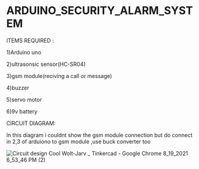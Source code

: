 # ARDUINO_SECURITY_ALARM_SYSTEM
ITEMS REQUIRED :

1)Arduino uno 

2)ultrasonsic sensor(HC-SR04)

3)gsm module(reciving a call or message)

4)buzzer

5)servo motor 

6)9v battery

CIRCUIT DIAGRAM:

In this diagram i couldnt show the gsm module connection but do connect in 2,3 of arduiono to gsm module ,use buck converter too

![Circuit design Cool Wolt-Jarv _ Tinkercad - Google Chrome 8_19_2021 6_53_46 PM (2)](https://user-images.githubusercontent.com/76720176/130077649-b728ee5b-02d1-4772-981f-b700ed8ccf68.png)



